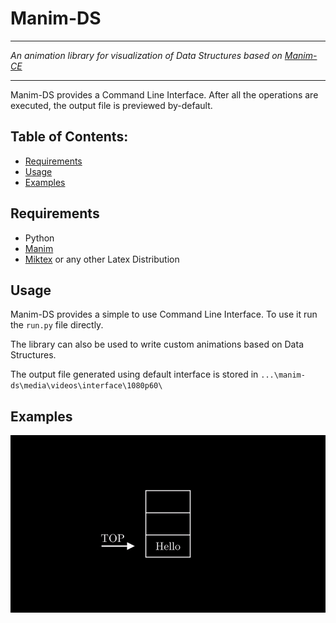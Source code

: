 # Manim-DS
<hr>
<p>
    <i>An animation library for visualization of Data Structures based on <a href="https://www.manim.community">Manim-CE</a> </i>
</p>
<hr />

Manim-DS provides a Command Line Interface. After all the operations are executed, the output file is previewed by-default.


## Table of Contents:

-  [Requirements](#requirements)
-  [Usage](#usage)
-  [Examples](#examples)

## Requirements
- Python
- [Manim](https://www.manim.community/)
- [Miktex](https://miktex.org/download) or any other Latex Distribution

## Usage

Manim-DS provides a simple to use Command Line Interface. To use it run the `run.py` file directly.

The library can also be used to write custom animations based on Data Structures.

The output file generated using default interface is stored in `...\manim-ds\media\videos\interface\1080p60\`


## Examples
![Overflow Example](\resource-readme\ofl.gif)